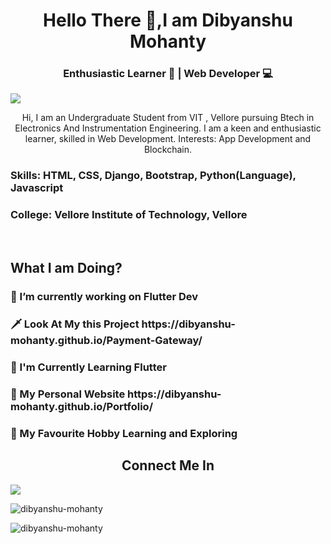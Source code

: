 <h1 align="center">Hello There 🤙,I am Dibyanshu Mohanty </h1>

<h3 align="center"> Enthusiastic Learner 📖 | Web Developer 💻 </h3>


![](https://www.digitalmarketinginstitutes.in/wp-content/uploads/2019/03/Web-Development-Service-Banner.jpg)


<p align="center"> Hi, I am an Undergraduate Student from VIT , Vellore pursuing Btech in Electronics And Instrumentation Engineering. I am a keen and enthusiastic learner, skilled in Web Development. Interests: App Development and Blockchain. </p>

<h3> Skills: HTML, CSS, Django, Bootstrap, Python(Language), Javascript</h3>

<h3> College: Vellore Institute of Technology, Vellore </h3> <br />

<h2 align="left"> What I am Doing? </h2>

<h3>🚧 I’m currently working on Flutter Dev</h3>

<h3>🗡️ Look At My this Project https://dibyanshu-mohanty.github.io/Payment-Gateway/</h3>

<h3>📑 I'm Currently Learning Flutter</h3>

<h3>🏴󠁧󠁢󠁷󠁬󠁳󠁿 My Personal Website https://dibyanshu-mohanty.github.io/Portfolio/</h3>

<h3>🏅 My Favourite Hobby Learning and Exploring</h3>


<h2 align="center">Connect Me In</h2>

<a href="" target="black" alt=https://www.linkedin.com/in/dibyanshu-mohanty-37a2b71b8/><img src="https://img.icons8.com/fluent/48/000000/linkedin.png"/></a>

<p align="left"> <img src="https://github-readme-stats.vercel.app/api/top-langs?username=dibyanshu-mohanty&show_icons=true&locale=en&layout=compact" alt="dibyanshu-mohanty" > </p>

<p align="left"> <img src="https://github-readme-stats.vercel.app/api?username=dibyanshu-mohanty&show_icons=true&locale=en" alt="dibyanshu-mohanty" ></p>
